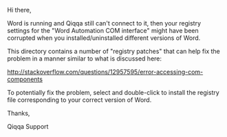 Hi there,

Word is running and Qiqqa still can't connect to it, then your registry settings for the "Word Automation COM interface" might have been corrupted when you installed/uninstalled different versions of Word. 

This directory contains a number of "registry patches" that can help fix the problem in a manner similar to what is discussed here:

http://stackoverflow.com/questions/12957595/error-accessing-com-components

To potentially fix the problem, select and double-click to install the registry file corresponding to your correct version of Word.

Thanks,

Qiqqa Support

